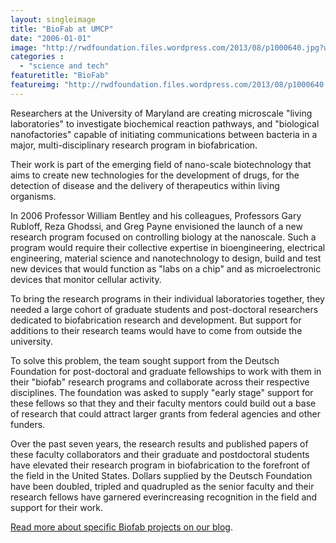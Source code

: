 ```yaml
---
layout: singleimage
title: "BioFab at UMCP"
date: "2006-01-01"
image: "http://rwdfoundation.files.wordpress.com/2013/08/p1000640.jpg?w=600"
categories :
  - "science and tech"
featuretitle: "BioFab"
featureimg: "http://rwdfoundation.files.wordpress.com/2013/08/p1000640.jpg?w=600"
---
```


Researchers at the University of Maryland are creating microscale "living laboratories" to investigate biochemical reaction pathways, and "biological nanofactories" capable of initiating communications between bacteria in a major, multi-disciplinary research program in biofabrication.

Their work is part of the emerging field of nano-scale biotechnology that aims to create new technologies for the development of drugs, for the detection of disease and the delivery of therapeutics within living organisms. 

In 2006 Professor William Bentley and his colleagues, Professors Gary Rubloff, Reza Ghodssi, and Greg Payne envisioned the launch of a new research program focused on controlling biology at the nanoscale. Such a program would require their collective expertise in bioengineering, electrical engineering, material science and nanotechnology to design, build and test new devices that would function as "labs on a chip" and as microelectronic devices that monitor cellular activity.

To bring the research programs in their individual laboratories together, they needed a large cohort of graduate students and post-doctoral researchers dedicated to biofabrication research and development. But support for additions to their research teams would have to come from outside the university.

To solve this problem, the team sought support from the Deutsch Foundation for post-doctoral and graduate fellowships to work with them in their "biofab" research programs and collaborate across their respective disciplines. The foundation was asked to supply "early stage" support for these fellows so that they and their faculty mentors could build out a base of research that could attract larger grants from federal agencies and other funders.

Over the past seven years, the research results and published papers of these faculty collaborators and their graduate and postdoctoral students have elevated their research program in biofabrication to the forefront of the field in the United States. Dollars supplied by the Deutsch Foundation have been doubled, tripled and quadrupled as the senior faculty and their research fellows have garnered everincreasing recognition in the field and support for their work.

[Read more about specific Biofab projects on our blog](http://rwdfblog.com/2013/09/03/lab-on-a-chip-and-other-breakthrough-work-to-help-patients-with-mental-illness/). 